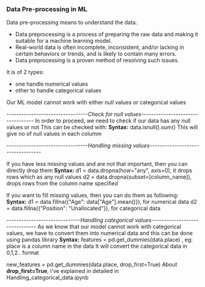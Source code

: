 ### Data Pre-processing in ML

Data pre-processing means to understand the data.
- Data preprocessing is a process of preparing the raw data and making it suitable for a machine learning model.
- Real-world data is often incomplete, inconsistent, and/or lacking in certain behaviors or trends, and is likely to contain many errors.
- Data preprocessing is a proven method of resolving such issues.

It is of 2 types:
- one handle numerical values
- other to handle categorical values

Our ML model cannot work with either null values or categorical values


*---------------------------------Check for null values----------------------------------*
In order to proceed, we need to check if our data has any null values or not
This can be checked with:
**Syntax:** 
data.isnull().sum()
This will give no of null values in each columm


*---------------------------------Handling missing values----------------------------------*

If you have less missing values and are not that important, then you can directly drop them 
**Syntax:** 
d1 = data.dropna(how="any", axis=0), it drops rows which as any null values
d2  = data.dropna(subset=[column_name]), drops rows from the column name specified

If you want to fill missing values, then you can do them as following:
**Syntax:** 
d1 = data.fillna({"Age": data["Age"].mean()}), for numerical data
d2 = data.fillna({"Position": "Unallocated"}), for categorical data


*------------------------------Handling categorical values-------------------------------*
As we know that our model cannot work with categorical values, we have to convert them into numerical data and this can be done using pandas library
**Syntax:** 
features = pd.get_dummies(data.place) , eg: place is a column name in the data
It will convert the categorical data in 0,1,2.. format

new_features = pd.get_dummies(data.place, drop_first=True)
About **drop_first=True**, i've explained in detailed in Handling_categorical_data.ipynb


